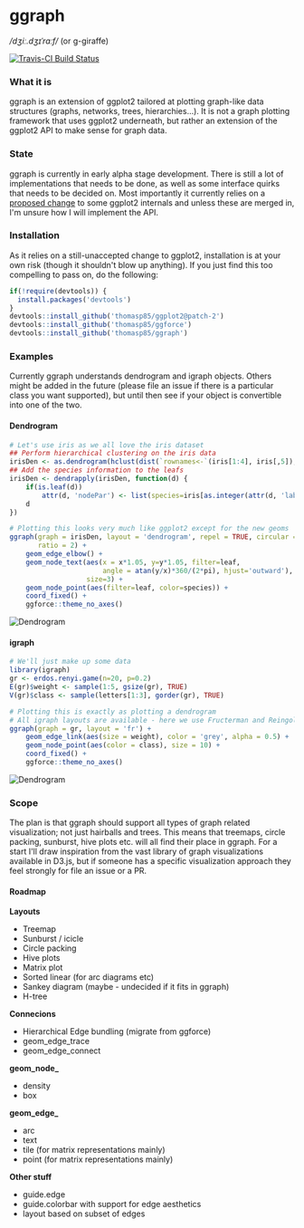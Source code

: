 # ggraph
*/dʒiː.dʒɪˈrɑːf/*  (or g-giraffe)

[![Travis-CI Build Status](https://travis-ci.org/thomasp85/ggraph.svg?branch=master)](https://travis-ci.org/thomasp85/ggraph)

### What it is
ggraph is an extension of ggplot2 tailored at plotting graph-like data 
structures (graphs, networks, trees, hierarchies...). It is not a graph plotting
framework that uses ggplot2 underneath, but rather an extension of the ggplot2 
API to make sense for graph data.

### State
ggraph is currently in early alpha stage development. There is still a lot of
implementations that needs to be done, as well as some interface quirks that 
needs to be decided on. Most importantly it currently relies on a [proposed 
change](https://github.com/hadley/ggplot2/pull/1486) to some ggplot2 internals
and unless these are merged in, I'm unsure how I will implement the API.

### Installation
As it relies on a still-unaccepted change to ggplot2, installation is at your
own risk (though it shouldn't blow up anything). If you just find this too 
compelling to pass on, do the following:

```r
if(!require(devtools)) {
  install.packages('devtools')
}
devtools::install_github('thomasp85/ggplot2@patch-2')
devtools::install_github('thomasp85/ggforce')
devtools::install_github('thomasp85/ggraph')
```

### Examples
Currently ggraph understands dendrogram and igraph objects. Others might be
added in the future (please file an issue if there is a particular class you
want supported), but until then see if your object is convertible into one
of the two.

#### Dendrogram
```r
# Let's use iris as we all love the iris dataset
## Perform hierarchical clustering on the iris data
irisDen <- as.dendrogram(hclust(dist(`rownames<-`(iris[1:4], iris[,5]), method='euclidean', ), method='ward.D2'))
## Add the species information to the leafs
irisDen <- dendrapply(irisDen, function(d) {
    if(is.leaf(d)) 
        attr(d, 'nodePar') <- list(species=iris[as.integer(attr(d, 'label')),5])
    d
})

# Plotting this looks very much like ggplot2 except for the new geoms
ggraph(graph = irisDen, layout = 'dendrogram', repel = TRUE, circular = TRUE, 
       ratio = 2) + 
    geom_edge_elbow() + 
    geom_node_text(aes(x = x*1.05, y=y*1.05, filter=leaf, 
                       angle = atan(y/x)*360/(2*pi), hjust='outward'), 
                   size=3) + 
    geom_node_point(aes(filter=leaf, color=species)) + 
    coord_fixed() + 
    ggforce::theme_no_axes()
```

![Dendrogram](https://dl.dropboxusercontent.com/u/2323585/ggraph/dendro1.png)

#### igraph
```r
# We'll just make up some data
library(igraph)
gr <- erdos.renyi.game(n=20, p=0.2)
E(gr)$weight <- sample(1:5, gsize(gr), TRUE)
V(gr)$class <- sample(letters[1:3], gorder(gr), TRUE)

# Plotting this is exactly as plotting a dendrogram
# All igraph layouts are available - here we use Fructerman and Reingold
ggraph(graph = gr, layout = 'fr') + 
    geom_edge_link(aes(size = weight), color = 'grey', alpha = 0.5) + 
    geom_node_point(aes(color = class), size = 10) + 
    coord_fixed() + 
    ggforce::theme_no_axes()
```

![Dendrogram](https://dl.dropboxusercontent.com/u/2323585/ggraph/hairball1.png)

### Scope
The plan is that ggraph should support all types of graph related visualization;
not just hairballs and trees. This means that treemaps, circle packing, 
sunburst, hive plots etc. will all find their place in ggraph. For a start I'll
draw inspiration from the vast library of graph visualizations available in 
D3.js, but if someone has a specific visualization approach they feel strongly 
for file an issue or a PR.

#### Roadmap
**Layouts**
- Treemap
- Sunburst / icicle
- Circle packing
- Hive plots
- Matrix plot
- Sorted linear (for arc diagrams etc)
- Sankey diagram (maybe - undecided if it fits in ggraph)
- H-tree

**Connecions**
- Hierarchical Edge bundling (migrate from ggforce)
- geom_edge_trace
- geom_edge_connect

**geom_node_**
- density
- box

**geom_edge_**
- arc
- text
- tile (for matrix representations mainly)
- point (for matrix representations mainly)

**Other stuff**
- guide.edge
- guide.colorbar with support for edge aesthetics
- layout based on subset of edges

